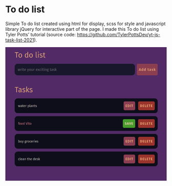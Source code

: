 # To do list

Simple To do list created using html for display, scss for style and javascript library jQuery for interactive part of the page. I made this To do list using Tyler Potts' tutorial (source code: https://github.com/TylerPottsDev/yt-js-task-list-2021). 

![alt text](https://github.com/winterBeka97/to-do-list/blob/main/public/to-do-list.png?raw=true)